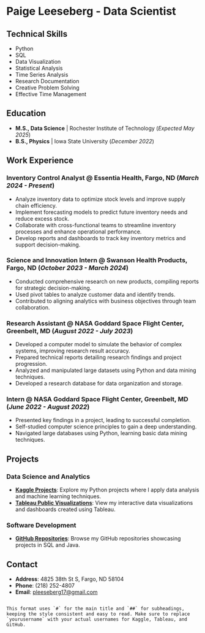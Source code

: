 # Paige Leeseberg - Data Scientist

## Technical Skills
- Python
- SQL
- Data Visualization
- Statistical Analysis
- Time Series Analysis
- Research Documentation
- Creative Problem Solving
- Effective Time Management

## Education
- **M.S., Data Science** | Rochester Institute of Technology (_Expected May 2025_)
- **B.S., Physics** | Iowa State University (_December 2022_)

## Work Experience

### Inventory Control Analyst @ Essentia Health, Fargo, ND (_March 2024 - Present_)
- Analyze inventory data to optimize stock levels and improve supply chain efficiency.
- Implement forecasting models to predict future inventory needs and reduce excess stock.
- Collaborate with cross-functional teams to streamline inventory processes and enhance operational performance.
- Develop reports and dashboards to track key inventory metrics and support decision-making.

### Science and Innovation Intern @ Swanson Health Products, Fargo, ND (_October 2023 - March 2024_)
- Conducted comprehensive research on new products, compiling reports for strategic decision-making.
- Used pivot tables to analyze customer data and identify trends.
- Contributed to aligning analytics with business objectives through team collaboration.

### Research Assistant @ NASA Goddard Space Flight Center, Greenbelt, MD (_August 2022 - July 2023_)
- Developed a computer model to simulate the behavior of complex systems, improving research result accuracy.
- Prepared technical reports detailing research findings and project progression.
- Analyzed and manipulated large datasets using Python and data mining techniques.
- Developed a research database for data organization and storage.

### Intern @ NASA Goddard Space Flight Center, Greenbelt, MD (_June 2022 - August 2022_)
- Presented key findings in a project, leading to successful completion.
- Self-studied computer science principles to gain a deep understanding.
- Navigated large databases using Python, learning basic data mining techniques.

## Projects

### Data Science and Analytics

- **[Kaggle Projects](https://www.kaggle.com/yourusername)**: Explore my Python projects where I apply data analysis and machine learning techniques.
- **[Tableau Public Visualizations](https://public.tableau.com/profile/yourusername)**: View my interactive data visualizations and dashboards created using Tableau.

### Software Development

- **[GitHub Repositories](https://github.com/yourusername)**: Browse my GitHub repositories showcasing projects in SQL and Java.

## Contact

- **Address**: 4825 38th St S, Fargo, ND 58104
- **Phone**: (218) 252-4807
- **Email**: pleeseberg17@gmail.com
```

This format uses `#` for the main title and `##` for subheadings, keeping the style consistent and easy to read. Make sure to replace `yourusername` with your actual usernames for Kaggle, Tableau, and GitHub.
